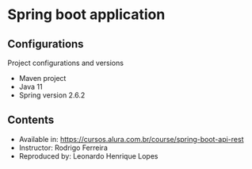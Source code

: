 # Spring boot application
## Configurations

Project configurations and versions

- Maven project
- Java 11
- Spring version 2.6.2

## Contents

- Available in: https://cursos.alura.com.br/course/spring-boot-api-rest
- Instructor: Rodrigo Ferreira
- Reproduced by: Leonardo Henrique Lopes